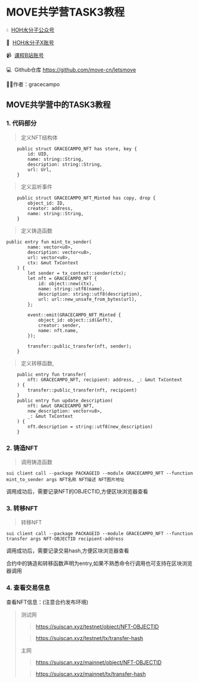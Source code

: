 # MOVE共学营TASK3教程
💧  [HOH水分子公众号](https://mp.weixin.qq.com/s/d0brr-ao6cZ5t8Z5OO1Mog)

🌊  [HOH水分子X账号](https://x.com/0xHOH)

📹  [课程B站账号](https://space.bilibili.com/3493269495352098)

💻  Github仓库 https://github.com/move-cn/letsmove

🧑‍💻作者：gracecampo

## MOVE共学营中的TASK3教程
### 1. 代码部分
> 定义NFT结构体
```sui move
    public struct GRACECAMPO_NFT has store, key {
        id: UID,
        name: string::String,
        description: string::String,
        url: Url,
    }
```
>定义监听事件
```sui move
    public struct GRACECAMPO_NFT_Minted has copy, drop {
        object_id: ID,
        creator: address,
        name: string::String,
    }
```
>定义铸造函数
```sui move
public entry fun mint_to_sender(
        name: vector<u8>,
        description: vector<u8>,
        url: vector<u8>,
        ctx: &mut TxContext
    ) {
        let sender = tx_context::sender(ctx);
        let nft = GRACECAMPO_NFT {
            id: object::new(ctx),
            name: string::utf8(name),
            description: string::utf8(description),
            url: url::new_unsafe_from_bytes(url),
        };

        event::emit(GRACECAMPO_NFT_Minted {
            object_id: object::id(&nft),
            creator: sender,
            name: nft.name,
        });

        transfer::public_transfer(nft, sender);
    }
```
>定义转移函数,
```sui move
    public entry fun transfer(
        nft: GRACECAMPO_NFT, recipient: address, _: &mut TxContext
    ) {
        transfer::public_transfer(nft, recipient)
    }
    public entry fun update_description(
        nft: &mut GRACECAMPO_NFT,
        new_description: vector<u8>,
        _: &mut TxContext
    ) {
        nft.description = string::utf8(new_description)
    }
```
### 2. 铸造NFT
>调用铸造函数
```shell
sui client call --package PACKAGEID --module GRACECAMPO_NFT --function mint_to_sender args NFT名称 NFT描述 NFT图片地址
```
调用成功后，需要记录NFT的OBJECTID,方便区块浏览器查看
### 3. 转移NFT
>转移NFT
```shell
sui client call --package PACKAGEID --module GRACECAMPO_NFT --function transfer args NFT-OBJECTID recipient-address
```
调用成功后，需要记录交易hash,方便区块浏览器查看

合约中的铸造和转移函数声明为entry,如果不熟悉命令行调用也可支持在区块浏览器调用

### 4. 查看交易信息
查看NFT信息：(注意合约发布环境)
>测试网
>> https://suiscan.xyz/testnet/object/NFT-OBJECTID
> 
>> https://suiscan.xyz/testnet/tx/transfer-hash
> 
>主网
>> https://suiscan.xyz/mainnet/object/NFT-OBJECTID
> 
>> https://suiscan.xyz/mainnet/tx/transfer-hash

